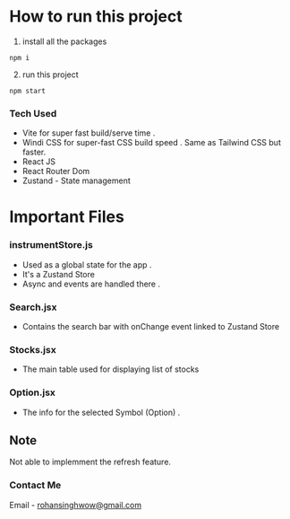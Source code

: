 # How to run this project

1. install all the packages

```
npm i
```

2. run this project

```
npm start
```

### Tech Used

- Vite for super fast build/serve time .
- Windi CSS for super-fast CSS build speed . Same as Tailwind CSS but faster.
- React JS
- React Router Dom
- Zustand - State management

# Important Files

### instrumentStore.js

- Used as a global state for the app .
- It's a Zustand Store
- Async and events are handled there .

### Search.jsx

- Contains the search bar with onChange event linked to Zustand Store

### Stocks.jsx

- The main table used for displaying list of stocks

### Option.jsx

- The info for the selected Symbol (Option) .

## Note

Not able to implemment the refresh feature.

### Contact Me

Email - rohansinghwow@gmail.com
